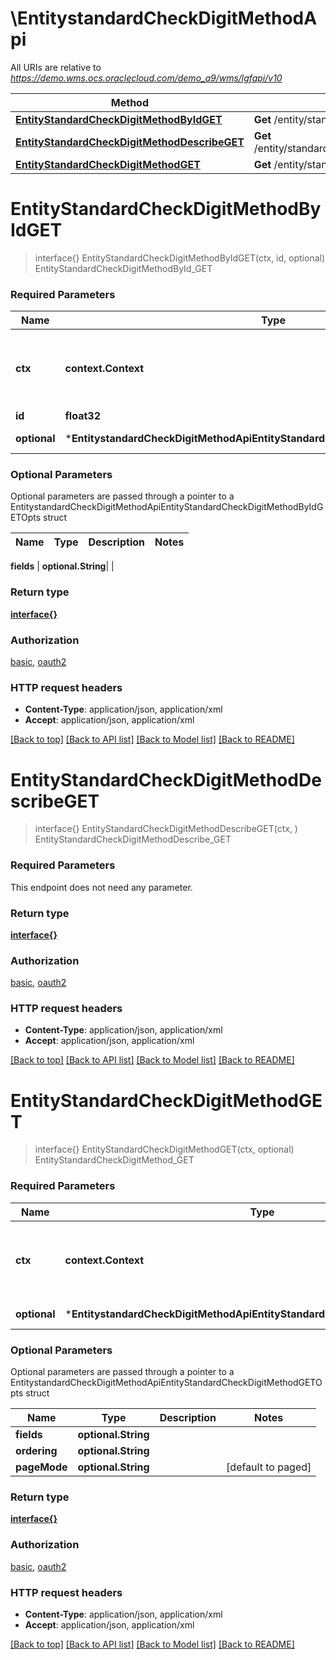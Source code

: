 # \EntitystandardCheckDigitMethodApi

All URIs are relative to *https://demo.wms.ocs.oraclecloud.com/demo_a9/wms/lgfapi/v10*

Method | HTTP request | Description
------------- | ------------- | -------------
[**EntityStandardCheckDigitMethodByIdGET**](EntitystandardCheckDigitMethodApi.md#EntityStandardCheckDigitMethodByIdGET) | **Get** /entity/standard_check_digit_method/{id} | EntityStandardCheckDigitMethodById_GET
[**EntityStandardCheckDigitMethodDescribeGET**](EntitystandardCheckDigitMethodApi.md#EntityStandardCheckDigitMethodDescribeGET) | **Get** /entity/standard_check_digit_method/describe | EntityStandardCheckDigitMethodDescribe_GET
[**EntityStandardCheckDigitMethodGET**](EntitystandardCheckDigitMethodApi.md#EntityStandardCheckDigitMethodGET) | **Get** /entity/standard_check_digit_method | EntityStandardCheckDigitMethod_GET


# **EntityStandardCheckDigitMethodByIdGET**
> interface{} EntityStandardCheckDigitMethodByIdGET(ctx, id, optional)
EntityStandardCheckDigitMethodById_GET



### Required Parameters

Name | Type | Description  | Notes
------------- | ------------- | ------------- | -------------
 **ctx** | **context.Context** | context for authentication, logging, cancellation, deadlines, tracing, etc.
  **id** | **float32**|  | 
 **optional** | ***EntitystandardCheckDigitMethodApiEntityStandardCheckDigitMethodByIdGETOpts** | optional parameters | nil if no parameters

### Optional Parameters
Optional parameters are passed through a pointer to a EntitystandardCheckDigitMethodApiEntityStandardCheckDigitMethodByIdGETOpts struct

Name | Type | Description  | Notes
------------- | ------------- | ------------- | -------------

 **fields** | **optional.String**|  | 

### Return type

[**interface{}**](interface{}.md)

### Authorization

[basic](../README.md#basic), [oauth2](../README.md#oauth2)

### HTTP request headers

 - **Content-Type**: application/json, application/xml
 - **Accept**: application/json, application/xml

[[Back to top]](#) [[Back to API list]](../README.md#documentation-for-api-endpoints) [[Back to Model list]](../README.md#documentation-for-models) [[Back to README]](../README.md)

# **EntityStandardCheckDigitMethodDescribeGET**
> interface{} EntityStandardCheckDigitMethodDescribeGET(ctx, )
EntityStandardCheckDigitMethodDescribe_GET



### Required Parameters
This endpoint does not need any parameter.

### Return type

[**interface{}**](interface{}.md)

### Authorization

[basic](../README.md#basic), [oauth2](../README.md#oauth2)

### HTTP request headers

 - **Content-Type**: application/json, application/xml
 - **Accept**: application/json, application/xml

[[Back to top]](#) [[Back to API list]](../README.md#documentation-for-api-endpoints) [[Back to Model list]](../README.md#documentation-for-models) [[Back to README]](../README.md)

# **EntityStandardCheckDigitMethodGET**
> interface{} EntityStandardCheckDigitMethodGET(ctx, optional)
EntityStandardCheckDigitMethod_GET



### Required Parameters

Name | Type | Description  | Notes
------------- | ------------- | ------------- | -------------
 **ctx** | **context.Context** | context for authentication, logging, cancellation, deadlines, tracing, etc.
 **optional** | ***EntitystandardCheckDigitMethodApiEntityStandardCheckDigitMethodGETOpts** | optional parameters | nil if no parameters

### Optional Parameters
Optional parameters are passed through a pointer to a EntitystandardCheckDigitMethodApiEntityStandardCheckDigitMethodGETOpts struct

Name | Type | Description  | Notes
------------- | ------------- | ------------- | -------------
 **fields** | **optional.String**|  | 
 **ordering** | **optional.String**|  | 
 **pageMode** | **optional.String**|  | [default to paged]

### Return type

[**interface{}**](interface{}.md)

### Authorization

[basic](../README.md#basic), [oauth2](../README.md#oauth2)

### HTTP request headers

 - **Content-Type**: application/json, application/xml
 - **Accept**: application/json, application/xml

[[Back to top]](#) [[Back to API list]](../README.md#documentation-for-api-endpoints) [[Back to Model list]](../README.md#documentation-for-models) [[Back to README]](../README.md)

